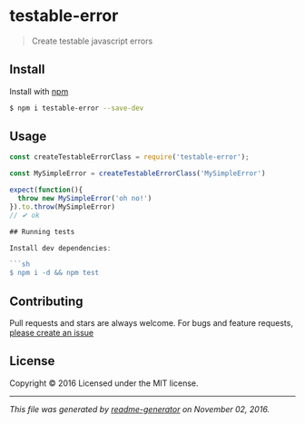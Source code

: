 # testable-error

> Create testable javascript errors

## Install

Install with [npm](https://www.npmjs.com/)

```sh
$ npm i testable-error --save-dev
```

## Usage

```js
const createTestableErrorClass = require('testable-error');

const MySimpleError = createTestableErrorClass('MySimpleError')

expect(function(){
  throw new MySimpleError('oh no!')
}).to.throw(MySimpleError)
// ✔ ok

## Running tests

Install dev dependencies:

```sh
$ npm i -d && npm test
```

## Contributing

Pull requests and stars are always welcome. For bugs and feature requests, [please create an issue](https://github.com/SafeMarket/testable-errors/issues)


## License

Copyright © 2016 []()
Licensed under the MIT license.

***

_This file was generated by [readme-generator](https://github.com/jonschlinkert/readme-generator) on November 02, 2016._
